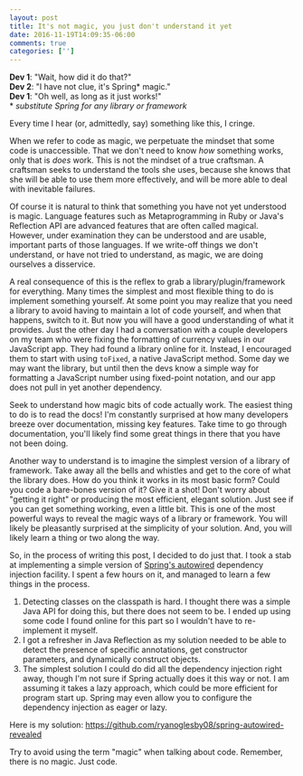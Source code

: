```yaml
---
layout: post
title: It's not magic, you just don't understand it yet
date: 2016-11-19T14:09:35-06:00
comments: true
categories: ['']
---
```


**Dev 1**: "Wait, how did it do that?"<br/>
**Dev 2**: "I have not clue, it's Spring* magic."<br/>
**Dev 1**: "Oh well, as long as it just works!"<br/>
\* _substitute Spring for any library or framework_

Every time I hear (or, admittedly, say) something like this, I cringe.

When we refer to code as magic, we perpetuate the mindset that some code is unaccessible. That we don't need to know _how_ something works, only that is _does_ work. This is not the mindset of a true craftsman. A craftsman seeks to understand the tools she uses, because she knows that she will be able to use them more effectively, and will be more able to deal with inevitable failures.

<!-- more -->

Of course it is natural to think that something you have not yet understood is magic. Language features such as Metaprogramming in Ruby or Java's Reflection API are advanced features that are often called magical. However, under examination they can be understood and are usable, important parts of those languages. If we write-off things we don't understand, or have not tried to understand, as magic, we are doing ourselves a disservice.

A real consequence of this is the reflex to grab a library/plugin/framework for everything. Many times the simplest and most flexible thing to do is implement something yourself. At some point you may realize that you need a library to avoid having to maintain a lot of code yourself, and when that happens, switch to it. But now you will have a good understanding of what it provides. Just the other day I had a conversation with a couple developers on my team who were fixing the formatting of currency values in our JavaScript app. They had found a library online for it. Instead, I encouraged them to start with using `toFixed`, a native JavaScript method. Some day we may want the library, but until then the devs know a simple way for formatting a JavaScript number using fixed-point notation, and our app does not pull in yet another dependency.

Seek to understand how magic bits of code actually work. The easiest thing to do is to read the docs! I'm constantly surprised at how many developers breeze over documentation, missing key features. Take time to go through documentation, you'll likely find some great things in there that you have not been doing.

Another way to understand is to imagine the simplest version of a library of framework. Take away all the bells and whistles and get to the core of what the library does. How do you think it works in its most basic form? Could you code a bare-bones version of it? Give it a shot! Don't worry about "getting it right" or producing the most efficient, elegant solution. Just see if you can get something working, even a little bit. This is one of the most powerful ways to reveal the magic ways of a library or framework. You will likely be pleasantly surprised at the simplicity of your solution. And, you will likely learn a thing or two along the way.

So, in the process of writing this post, I decided to do just that. I took a stab at implementing a simple version of [Spring's autowired](http://docs.spring.io/spring/docs/current/javadoc-api/org/springframework/beans/factory/annotation/Autowired.html) dependency injection facility. I spent a few hours on it, and managed to learn a few things in the process.

1. Detecting classes on the classpath is hard. I thought there was a simple Java API for doing this, but there does not seem to be. I ended up using some code I found online for this part so I wouldn't have to re-implement it myself.
1. I got a refresher in Java Reflection as my solution needed to be able to detect the presence of specific annotations, get constructor parameters, and dynamically construct objects.
1. The simplest solution I could do did all the dependency injection right away, though I'm not sure if Spring actually does it this way or not. I am assuming it takes a lazy approach, which could be more efficient for program start up. Spring may even allow you to configure the dependency injection as eager or lazy.

Here is my solution: <https://github.com/ryanoglesby08/spring-autowired-revealed>

Try to avoid using the term "magic" when talking about code. Remember, there is no magic. Just code.
